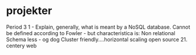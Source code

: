 # projekter
Period 3
1 - Explain, generally, what is meant by a NoSQL database. 
Cannot be defined according to Fowler - but characteristica is:
Non relational
Schema less - og dog
Cluster friendly....horizontal scaling
open source
21. centery web
